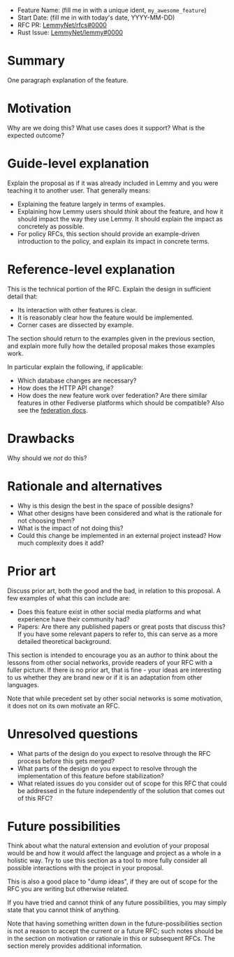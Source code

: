 - Feature Name: (fill me in with a unique ident, `my_awesome_feature`)
- Start Date: (fill me in with today's date, YYYY-MM-DD)
- RFC PR: [LemmyNet/rfcs#0000](https://github.com/rust-lang/rfcs/pull/0000)
- Rust Issue: [LemmyNet/lemmy#0000](https://github.com/rust-lang/rust/issues/0000)

# Summary

One paragraph explanation of the feature.

# Motivation

Why are we doing this? What use cases does it support? What is the expected outcome?

# Guide-level explanation

Explain the proposal as if it was already included in Lemmy and you were teaching it to another user. That generally means:

- Explaining the feature largely in terms of examples.
- Explaining how Lemmy users should *think* about the feature, and how it should impact the way they use Lemmy. It should explain the impact as concretely as possible.
- For policy RFCs, this section should provide an example-driven introduction to the policy, and explain its impact in concrete terms.

# Reference-level explanation

This is the technical portion of the RFC. Explain the design in sufficient detail that:

- Its interaction with other features is clear.
- It is reasonably clear how the feature would be implemented.
- Corner cases are dissected by example.

The section should return to the examples given in the previous section, and explain more fully how the detailed proposal makes those examples work.

In particular explain the following, if applicable:

- Which database changes are necessary?
- How does the HTTP API change?
- How does the new feature work over federation? Are there similar features in other Fediverse platforms which should be compatible? Also see the [federation docs](https://join-lemmy.org/docs/contributors/05-federation.html).

# Drawbacks

Why should we *not* do this?

# Rationale and alternatives

- Why is this design the best in the space of possible designs?
- What other designs have been considered and what is the rationale for not choosing them?
- What is the impact of not doing this?
- Could this change be implemented in an external project instead? How much complexity does it add?

# Prior art

Discuss prior art, both the good and the bad, in relation to this proposal.
A few examples of what this can include are:

- Does this feature exist in other social media platforms and what experience have their community had?
- Papers: Are there any published papers or great posts that discuss this? If you have some relevant papers to refer to, this can serve as a more detailed theoretical background.

This section is intended to encourage you as an author to think about the lessons from other social networks, provide readers of your RFC with a fuller picture.
If there is no prior art, that is fine - your ideas are interesting to us whether they are brand new or if it is an adaptation from other languages.

Note that while precedent set by other social networks is some motivation, it does not on its own motivate an RFC.

# Unresolved questions

- What parts of the design do you expect to resolve through the RFC process before this gets merged?
- What parts of the design do you expect to resolve through the implementation of this feature before stabilization?
- What related issues do you consider out of scope for this RFC that could be addressed in the future independently of the solution that comes out of this RFC?

# Future possibilities

Think about what the natural extension and evolution of your proposal would
be and how it would affect the language and project as a whole in a holistic
way. Try to use this section as a tool to more fully consider all possible
interactions with the project in your proposal.

This is also a good place to "dump ideas", if they are out of scope for the
RFC you are writing but otherwise related.

If you have tried and cannot think of any future possibilities,
you may simply state that you cannot think of anything.

Note that having something written down in the future-possibilities section
is not a reason to accept the current or a future RFC; such notes should be
in the section on motivation or rationale in this or subsequent RFCs.
The section merely provides additional information.
